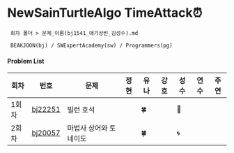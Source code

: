 # NewSainTurtleAlgo TimeAttack⏰
```
 회차 폴더 > 문제_이름(bj1541_애기상빈_김성수).md

 BEAKJOON(bj) / SWExpertAcademy(sw) / Programmers(pg)
```

#### Problem List

| 회차  | 번호                                             | 문제      | 정현 | 유나 | 강호 | 성수 | 연수 | 주연 |
| ----- | ------------------------------------------------ | --------- | ---- | ---- | ---- | ---- | ---- | ---- |
| 1회차 | [bj22251](https://www.acmicpc.net/problem/22251) | 빌런 호석 |      | 🍀 |      |👿|      |      |
| 2회차 | [bj20057](https://www.acmicpc.net/problem/20057) | 마법사 상어와 토네이도 |      | 🍀 |      |🌀|      |      |
